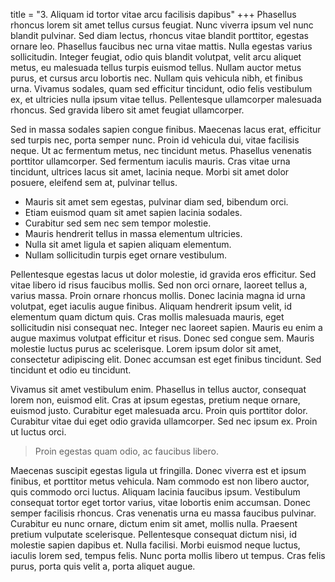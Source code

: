 title = "3. Aliquam id tortor vitae arcu facilisis dapibus"
+++
Phasellus rhoncus lorem sit amet tellus cursus feugiat. Nunc viverra ipsum vel nunc blandit pulvinar. Sed diam lectus, rhoncus vitae blandit porttitor, egestas ornare leo. Phasellus faucibus nec urna vitae mattis. Nulla egestas varius sollicitudin. Integer feugiat, odio quis blandit volutpat, velit arcu aliquet metus, eu malesuada tellus turpis euismod tellus. Nullam auctor metus purus, et cursus arcu lobortis nec. Nullam quis vehicula nibh, et finibus urna. Vivamus sodales, quam sed efficitur tincidunt, odio felis vestibulum ex, et ultricies nulla ipsum vitae tellus. Pellentesque ullamcorper malesuada rhoncus. Sed gravida libero sit amet feugiat ullamcorper.

Sed in massa sodales sapien congue finibus. Maecenas lacus erat, efficitur sed turpis nec, porta semper nunc. Proin id vehicula dui, vitae facilisis neque. Ut ac fermentum metus, nec tincidunt metus. Phasellus venenatis porttitor ullamcorper. Sed fermentum iaculis mauris. Cras vitae urna tincidunt, ultrices lacus sit amet, lacinia neque. Morbi sit amet dolor posuere, eleifend sem at, pulvinar tellus.

* Mauris sit amet sem egestas, pulvinar diam sed, bibendum orci.
* Etiam euismod quam sit amet sapien lacinia sodales.
* Curabitur sed sem nec sem tempor molestie.
* Mauris hendrerit tellus in massa elementum ultricies.
* Nulla sit amet ligula et sapien aliquam elementum.
* Nullam sollicitudin turpis eget ornare vestibulum.

Pellentesque egestas lacus ut dolor molestie, id gravida eros efficitur. Sed vitae libero id risus faucibus mollis. Sed non orci ornare, laoreet tellus a, varius massa. Proin ornare rhoncus mollis. Donec lacinia magna id urna volutpat, eget iaculis augue finibus. Aliquam hendrerit ipsum velit, id elementum quam dictum quis. Cras mollis malesuada mauris, eget sollicitudin nisi consequat nec. Integer nec laoreet sapien. Mauris eu enim a augue maximus volutpat efficitur et risus. Donec sed congue sem. Mauris molestie luctus purus ac scelerisque. Lorem ipsum dolor sit amet, consectetur adipiscing elit. Donec accumsan est eget finibus tincidunt. Sed tincidunt et odio eu tincidunt.

Vivamus sit amet vestibulum enim. Phasellus in tellus auctor, consequat lorem non, euismod elit. Cras at ipsum egestas, pretium neque ornare, euismod justo. Curabitur eget malesuada arcu. Proin quis porttitor dolor. Curabitur vitae dui eget odio gravida ullamcorper. Sed nec ipsum ex. Proin ut luctus orci.

> Proin egestas quam odio, ac faucibus libero.

Maecenas suscipit egestas ligula ut fringilla. Donec viverra est et ipsum finibus, et porttitor metus vehicula. Nam commodo est non libero auctor, quis commodo orci luctus. Aliquam lacinia faucibus ipsum. Vestibulum consequat tortor eget tortor varius, vitae lobortis enim accumsan. Donec semper facilisis rhoncus. Cras venenatis urna eu massa faucibus pulvinar. Curabitur eu nunc ornare, dictum enim sit amet, mollis nulla. Praesent pretium vulputate scelerisque. Pellentesque consequat dictum nisi, id molestie sapien dapibus et. Nulla facilisi. Morbi euismod neque luctus, iaculis lorem sed, tempus felis. Nunc porta mollis libero ut tempus. Cras felis purus, porta quis velit a, porta aliquet augue.
